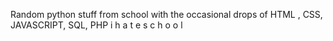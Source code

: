 Random python stuff from school
with the occasional drops of
HTML , CSS, JAVASCRIPT, SQL, PHP
i   h a t e   s c h o o l
